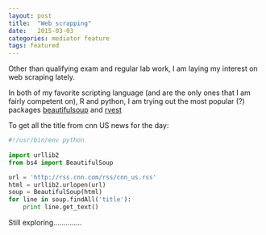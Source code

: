 ```yaml
---
layout: post
title:  "Web scrapping"
date:   2015-03-03 
categories: mediator feature
tags: featured
---
```


Other than qualifying exam and regular lab work, I am laying my interest on web scraping lately.

In both of my favorite scripting language (and are the only ones that I am fairly competent on), R and python, I am trying out the most popular (?) packages [beautifulsoup](http://www.crummy.com/software/BeautifulSoup/#Download) and [rvest](https://github.com/hadley/rvest)

To get all the title from cnn US news for the day:

```python
#!/usr/bin/env python
  
import urllib2
from bs4 import BeautifulSoup

url = 'http://rss.cnn.com/rss/cnn_us.rss'
html = urllib2.urlopen(url)
soup = BeautifulSoup(html)
for line in soup.findAll('title'):
    print line.get_text()
```

Still exploring..............

